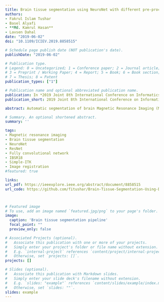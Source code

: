 ```yaml
---
title: Brain tissue segmentation using NeuroNet with different pre-processing techniques
authors:
- Fakrul Islam Tushar
- Basel Alyafi
- **Md. Kamrul Hasan**
- Lavsen Dahal
date: "2019-06-02"
doi: "10.1109/ICIEV.2019.8858515"

# Schedule page publish date (NOT publication's date).
publishDate: "2019-06-02"

# Publication type.
# Legend: 0 = Uncategorized; 1 = Conference paper; 2 = Journal article;
# 3 = Preprint / Working Paper; 4 = Report; 5 = Book; 6 = Book section;
# 7 = Thesis; 8 = Patent
publication_types: ["1"]

# Publication name and optional abbreviated publication name.
publication: In *2019 Joint 8th International Conference on Informatics, Electronics & Vision (ICIEV) and 2019 3rd International Conference on Imaging, Vision & Pattern Recognition (icIVPR)*
publication_short: 2019 Joint 8th International Conference on Informatics, Electronics & Vision (ICIEV) and 2019 3rd International Conference on Imaging, Vision & Pattern Recognition (icIVPR), Spokane, WA, USA, 2019, pp. 223-227

abstract: Automatic segmentation of brain Magnetic Resonance Imaging (MRI) images is one of the vital steps for quantitative analysis of the brain for further inspection. In this paper, NeuroNet has been adopted to segment the brain tissues (white matter (WM), grey matter (GM), and cerebrospinal fluid (CSF)), which use Residual Network (ResNet) in the encoder and Fully Convolution Network (FCN) in the decoder. Various hyper-parameters have been tuned to achieve the best performance, while network parameters (kernel and bias) were initialized using the NeuroNet pre-trained model. Different pre-processing pipelines have also been introduced to get a robust trained model. The model has been trained and tested on the IBSR18 data set. To validate the research outcome, performance was measured quantitatively using the Dice Similarity Coefficient (DSC) and is reported on average as 0.84 for CSF, 0.94 for GM, and 0.94 for WM. The outcome of the research indicates that for the IBSR18 data set, pre-processing and proper tuning of hyper-parameters for the NeuroNet model have improved DSC for brain tissue segmentation.

# Summary. An optional shortened abstract.
summary: ''

tags:
- Magnetic resonance imaging
- Brain tissue segmentation
- NeuroNet
- ResNet
- Fully convolutional network
- IBSR18
- Simple-ITK
- Image registration
#featured: true

links:
url_pdf: https://ieeexplore.ieee.org/abstract/document/8858515
url_code: https://github.com/fitushar/Brain-Tissue-Segmentation-Using-Deep-Learning-Pipeline-NeuroNet



# Featured image
# To use, add an image named `featured.jpg/png` to your page's folder.
image:
  caption: 'Brain tissue segmentation pipeline'
  focal_point: ""
  preview_only: false

# Associated Projects (optional).
#   Associate this publication with one or more of your projects.
#   Simply enter your project's folder or file name without extension.
#   E.g. `internal-project` references `content/project/internal-project/index.md`.
#   Otherwise, set `projects: []`.
projects: []

# Slides (optional).
#   Associate this publication with Markdown slides.
#   Simply enter your slide deck's filename without extension.
#   E.g. `slides: "example"` references `content/slides/example/index.md`.
#   Otherwise, set `slides: ""`.
slides: example
---
```

